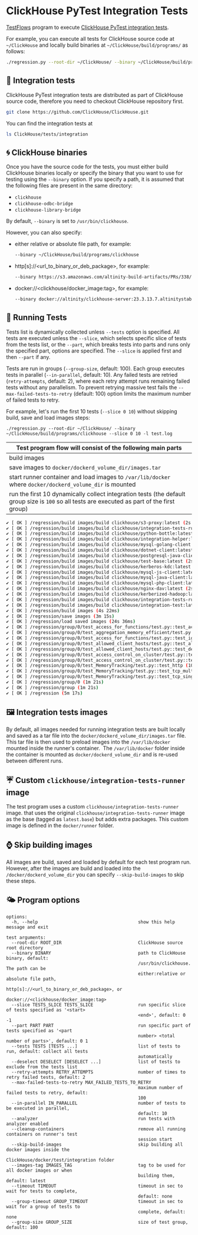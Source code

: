 # ClickHouse PyTest Integration Tests

[TestFlows](https://testflows.com) program to execute [ClickHouse PyTest integration tests](https://github.com/ClickHouse/ClickHouse/tree/master/tests/integration).

For example, you can execute all tests for ClickHouse source code at `~/ClickHouse` and locally build binaries at `~/ClickHouse/build/programs/` as follows:
 
```bash
./regression.py --root-dir ~/ClickHouse/ --binary ~/ClickHouse/build/programs/clickhouse --log test.log
```

## 🍊 Integration tests

ClickHouse PyTest integration tests are distributed as part of ClickHouse source code, therefore you need to checkout ClickHouse repository first.

```bash
git clone https://github.com/ClickHouse/ClickHouse.git
```

You can find the integration tests at

```bash
ls ClickHouse/tests/integration
```

## 🌀 ClickHouse binaries

Once you have the source code for the tests, you must either build ClickHouse binaries locally or specify the binary that you want to use for testing
using the `--binary` option. If you specify a path, it is assumed that the following files are present in the same directory:

* `clickhouse`
* `clickhouse-odbc-bridge`
* `clickhouse-library-bridge`

By default, `--binary` is set to `/usr/bin/clickhouse`.

However, you can also specify:

* either relative or absolute file path, for example:
  ```bash
  --binary ~/ClickHouse/build/programs/clickhouse
  ```
* http[s]://<url_to_binary_or_deb_package>, for example:
  ```bash
  --binary https://s3.amazonaws.com/altinity-build-artifacts/PRs/338/6ab51af598079c670627dd84f70bb90c63446ee0/package_aarch64/clickhouse-common-static_23.8.8.21.altinitystable_arm64.deb
  ```
* docker://<clickhouse/docker_image:tag>, for example:
  ```bash
  --binary docker://altinity/clickhouse-server:23.3.13.7.altinitystable
  ```

## 🏃 Running Tests

Tests list is dynamically collected unless `--tests` option is specified. All tests are executed
unless the `--slice`, which selects specific slice of tests from the tests list, or the `--part`, which breaks tests into parts and runs only the specified part,
options are specified. The `--slice` is applied first and then `--part` if any.

Tests are run in groups (`--group-size`, default: 100). Each group executes tests in parallel (`--in-parallel`, default: 10).
Any failed tests are retried (`retry-attempts`, default: 2), where each retry attempt runs remaining failed tests without any parallelism.
To prevent retrying massive test fails the `--max-failed-tests-to-retry` (default: 100) option limits the maximum number of failed tests to retry.

For example, let's run the first 10 tests (`--slice 0 10`) without skipping build, save and load images steps: 
```
./regression.py --root-dir ~/ClickHouse/ --binary ~/ClickHouse/build/programs/clickhouse --slice 0 10 -l test.log
```

| Test program flow will consist of the following main parts |
| -- |
| build images |
| save images to `docker/dockerd_volume_dir/images.tar` |
| start runner container and load images to `/var/lib/docker` where `docker/dockerd_volume_dir` is mounted |
| run the first 10 dynamically collect integration tests (the default group size is `100` so all tests are executed as part of the first group) |

```bash
✔ [ OK ] /regression/build images/build clickhouse∕s3-proxy:latest (2s 13ms)
✔ [ OK ] /regression/build images/build clickhouse∕integration-tests-runner:latest.base (2s 23ms)
✔ [ OK ] /regression/build images/build clickhouse∕python-bottle:latest (2s 20ms)
✔ [ OK ] /regression/build images/build clickhouse∕integration-helper:latest (2s 50ms)
✔ [ OK ] /regression/build images/build clickhouse∕mysql-golang-client:latest (2s 43ms)
✔ [ OK ] /regression/build images/build clickhouse∕dotnet-client:latest (2s 39ms)
✔ [ OK ] /regression/build images/build clickhouse∕postgresql-java-client:latest (2s 24ms)
✔ [ OK ] /regression/build images/build clickhouse∕test-base:latest (2s 27ms)
✔ [ OK ] /regression/build images/build clickhouse∕kerberos-kdc:latest (2s 36ms)
✔ [ OK ] /regression/build images/build clickhouse∕mysql-js-client:latest (2s 52ms)
✔ [ OK ] /regression/build images/build clickhouse∕mysql-java-client:latest (2s 60ms)
✔ [ OK ] /regression/build images/build clickhouse∕mysql-php-client:latest (2s 47ms)
✔ [ OK ] /regression/build images/build clickhouse∕nginx-dav:latest (2s 27ms)
✔ [ OK ] /regression/build images/build clickhouse∕kerberized-hadoop:latest (3s 13ms)
✔ [ OK ] /regression/build images/build clickhouse∕integration-tests-runner:latest (3s 28ms)
✔ [ OK ] /regression/build images/build clickhouse∕integration-test:latest (4s 14ms)
✔ [ OK ] /regression/build images (4s 22ms)
✔ [ OK ] /regression/save images (3m 15s)
✔ [ OK ] /regression/load saved images (24s 36ms)
✔ [ OK ] /regression/group/0/test_access_for_functions∕test.py::test_access_rights_for_function (1s 366ms)
✔ [ OK ] /regression/group/0/test_aggregation_memory_efficient∕test.py::test_remote (2s 941ms)
✔ [ OK ] /regression/group/0/test_access_for_functions∕test.py::test_ignore_obsolete_grant_on_database (5s 60ms)
✔ [ OK ] /regression/group/0/test_allowed_client_hosts∕test.py::test_allowed_host (2s 398ms)
✔ [ OK ] /regression/group/0/test_allowed_client_hosts∕test.py::test_denied_host (800ms)
✔ [ OK ] /regression/group/0/test_access_control_on_cluster∕test.py::test_access_control_on_cluster (2s 649ms)
✔ [ OK ] /regression/group/0/test_access_control_on_cluster∕test.py::test_grant_all_on_cluster (1s 493ms)
✔ [ OK ] /regression/group/0/test_MemoryTracking∕test.py::test_http (10s 389ms)
✔ [ OK ] /regression/group/0/test_MemoryTracking∕test.py::test_tcp_multiple_sessions (20s 951ms)
✔ [ OK ] /regression/group/0/test_MemoryTracking∕test.py::test_tcp_single_session (8s 835ms)
✔ [ OK ] /regression/group/0 (1m 21s)
✔ [ OK ] /regression/group (1m 21s)
✔ [ OK ] /regression (5m 17s)
```

## 🖼 Integration tests images

By default, all images needed for running integration tests are built locally and
saved as a tar file into the `docker/dockerd_volume_dir/images.tar` file.
This tar file is then used to preload images into the `/var/lib/docker` mounted inside the
runner's container.  The `/var/lib/docker` folder inside the container is mounted as `docker/dockerd_volume_dir` and is re-used between different runs.

## ☔ Custom `clickhouse/integration-tests-runner` image

The test program uses a custom `clickhouse/integration-tests-runner` image.
that uses the original `clickhouse/integration-tests-runner` image as the base (tagged as `latest.base`)
but adds extra packages. This custom image is defined in the `docker/runner` folder.

## ⌚ Skip building images

All images are build, saved and loaded by default for each test program run. However, after the images are build and
loaded into the `/docker/dockerd_volume_dir` you can specify `--skip-build-images` to skip these steps.

## 🌤 Program options

```
options:
  -h, --help                                      show this help message and exit

test arguments:
  --root-dir ROOT_DIR                             ClickHouse source root directory
  --binary BINARY                                 path to ClickHouse binary, default:
                                                  /usr/bin/clickhouse. The path can be
                                                  either:relative or absolute file path,
                                                  http[s]://<url_to_binary_or_deb_package>, or
                                                  docker://<clickhouse/docker_image:tag>
  --slice TESTS_SLICE TESTS_SLICE                 run specific slice of tests specified as '<start>
                                                  <end>', default: 0 -1
  --part PART PART                                run specific part of tests specified as '<part
                                                  number> <total number of parts>', default: 0 1
  --tests TESTS [TESTS ...]                       list of tests to run, default: collect all tests
                                                  automatically
  --deselect DESELECT [DESELECT ...]              list of tests to exclude from the tests list
  --retry-attempts RETRY_ATTEMPTS                 number of times to retry failed tests, default: 2
  --max-failed-tests-to-retry MAX_FAILED_TESTS_TO_RETRY
                                                  maximum number of failed tests to retry, default:
                                                  100
  --in-parallel IN_PARALLEL                       number of tests to be executed in parallel,
                                                  default: 10
  --analyzer                                      run tests with analyzer enabled
  --cleanup-containers                            remove all running containers on runner's test
                                                  session start
  --skip-build-images                             skip building all docker images inside the
                                                  ClickHouse/docker/test/integration folder
  --images-tag IMAGES_TAG                         tag to be used for all docker images or when
                                                  building them, default: latest
  --timeout TIMEOUT                               timeout in sec to wait for tests to complete,
                                                  default: none
  --group-timeout GROUP_TIMEOUT                   timeout in sec to wait for a group of tests to
                                                  complete, default: none
  --group-size GROUP_SIZE                         size of test group, default: 100
```
